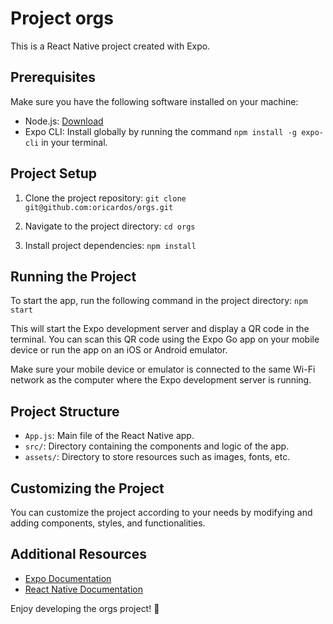 
# Project orgs

This is a React Native project created with Expo.

## Prerequisites

Make sure you have the following software installed on your machine:

- Node.js: [Download](https://nodejs.org)
- Expo CLI: Install globally by running the command `npm install -g expo-cli` in your terminal.

## Project Setup

1. Clone the project repository:
``` git clone git@github.com:oricardos/orgs.git ```

2. Navigate to the project directory:
``` cd orgs ```


3. Install project dependencies:
``` npm install ```


## Running the Project

To start the app, run the following command in the project directory:
``` npm start ```

This will start the Expo development server and display a QR code in the terminal. You can scan this QR code using the Expo Go app on your mobile device or run the app on an iOS or Android emulator.

Make sure your mobile device or emulator is connected to the same Wi-Fi network as the computer where the Expo development server is running.

## Project Structure

- `App.js`: Main file of the React Native app.
- `src/`: Directory containing the components and logic of the app.
- `assets/`: Directory to store resources such as images, fonts, etc.

## Customizing the Project

You can customize the project according to your needs by modifying and adding components, styles, and functionalities.

## Additional Resources

- [Expo Documentation](https://docs.expo.io)
- [React Native Documentation](https://reactnative.dev)

Enjoy developing the orgs project! 🧺
